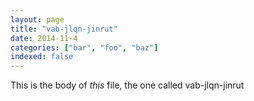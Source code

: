 ```yaml
---
layout: page
title: "vab-jlqn-jinrut"
date: 2014-11-4
categories: ["bar", "foo", "baz"]
indexed: false
---
```

This is the body of _this_ file, the one called vab-jlqn-jinrut
